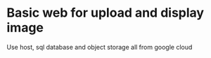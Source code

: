# Basic web for upload and display image
Use host, sql database and object storage all from google cloud
